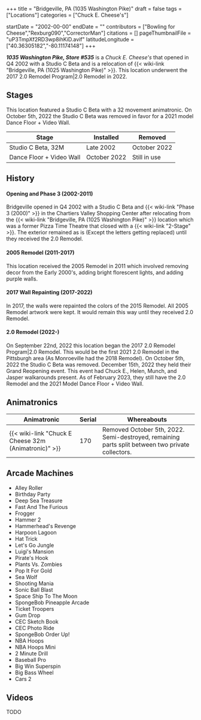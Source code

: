 +++
title = "Bridgeville, PA (1035 Washington Pike)"
draft = false
tags = ["Locations"]
categories = ["Chuck E. Cheese's"]


startDate = "2002-00-00"
endDate = ""
contributors = ["Bowling for Cheese","Rexburg090","CorrectorMan"]
citations = []
pageThumbnailFile = "uP3TmpXf2RD3wp8ihKiD.avif"
latitudeLongitude = ["40.36305182","-80.11174148"]
+++

***1035 Washington Pike, Store #535*** is a *Chuck E. Cheese's* that opened in Q4 2002 with a Studio C Beta and is a relocation of {{< wiki-link "Bridgeville, PA (1025 Washington Pike)" >}}. This location underwent the 2017 2.0 Remodel Program|2.0 Remodel in 2022.

## Stages

This location featured a Studio C Beta with a 32 movement animatronic. On October 5th, 2022 the Studio C Beta was removed in favor for a 2021 model Dance Floor + Video Wall.

| Stage                    | Installed    | Removed      |
|--------------------------|--------------|--------------|
| Studio C Beta, 32M       | Late 2002    | October 2022 |
| Dance Floor + Video Wall | October 2022 | Still in use |

## History

#### Opening and Phase 3 (2002-2011)

Bridgeville opened in Q4 2002 with a Studio C Beta and {{< wiki-link "Phase 3 (2000)" >}} in the Chartiers Valley Shopping Center after relocating from the {{< wiki-link "Bridgeville, PA (1025 Washington Pike)" >}} location which was a former Pizza Time Theatre that closed with a {{< wiki-link "2-Stage" >}}. The exterior remained as is (Except the letters getting replaced) until they received the 2.0 Remodel.

#### 2005 Remodel (2011-2017)

This location received the 2005 Remodel in 2011 which involved removing decor from the Early 2000's, adding bright florescent lights, and adding purple walls.

#### 2017 Wall Repainting (2017-2022)

In 2017, the walls were repainted the colors of the 2015 Remodel. All 2005 Remodel artwork were kept. It would remain this way until they received 2.0 Remodel.

#### 2.0 Remodel (2022-)

On September 22nd, 2022 this location began the 2017 2.0 Remodel Program|2.0 Remodel. This would be the first 2021 2.0 Remodel in the Pittsburgh area (As Monroeville had the 2018 Remodel). On October 5th, 2022 the Studio C Beta was removed. December 15th, 2022 they held their Grand Reopening event. This event had Chuck E., Helen, Munch, and Jasper walkarounds present. As of February 2023, they still have the 2.0 Remodel and the 2021 Model Dance Floor + Video Wall.

## Animatronics

| Animatronic                                                | Serial | Whereabouts                                                                                      |
|------------------------------------------------------------|--------|--------------------------------------------------------------------------------------------------|
| {{< wiki-link "Chuck E Cheese 32m (Animatronic)" >}} | 170    | Removed October 5th, 2022. Semi-destroyed, remaining parts split between two private collectors. |

## Arcade Machines

- Alley Roller
- Birthday Party
- Deep Sea Treasure
- Fast And The Furious
- Frogger
- Hammer 2
- Hammerhead's Revenge
- Harpoon Lagoon
- Hat Trick
- Let's Go Jungle
- Luigi's Mansion
- Pirate's Hook
- Plants Vs. Zombies
- Pop It For Gold
- Sea Wolf
- Shooting Mania
- Sonic Ball Blast
- Space Ship To The Moon
- SpongeBob Pineapple Arcade
- Ticket Troopers
- Gum Drop
- CEC Sketch Book
- CEC Photo Ride
- SpongeBob Order Up!
- NBA Hoops
- NBA Hoops Mini
- 2 Minute Drill
- Baseball Pro
- Big Win Superspin
- Big Bass Wheel
- Cars 2

## Videos

TODO